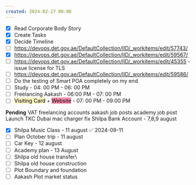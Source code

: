 ```yaml
---
created: 2024-02-27 00:08
---
```

- [x] Read Corporate Body Story
- [x] Create Tasks
- [x] Decide Timeline
- [ ] https://devops.det.gov.ae/DefaultCollection/IID/_workitems/edit/57743/
- [x] https://devops.det.gov.ae/DefaultCollection/IID/_workitems/edit/59567/
- [ ] https://devops.det.gov.ae/DefaultCollection/IID/_workitems/edit/45355 - issue license for TLS
- [ ] https://devops.det.gov.ae/DefaultCollection/IID/_workitems/edit/59586/
- [ ] Do the testing of Smart POA completely on my end
- [ ] Study - 04: 00 PM - 06: 00 PM
- [ ] Freelancing Aakash - 06:00 PM - 07: 00 PM
- [ ] <mark style="background: #FFF3A3A6;">Visiting Card</mark> + <mark style="background: #FF5582A6;">Website</mark> - 07: 00 PM - 09:00 PM

**Pending**
VAT 
freelancing accounts
aakash job posts
academy job post
Launch TKC Dubai
mac charger fix
Shilpa Bank Account - 7,8,9 august
- [x] Shilpa Music Class - 11 august ✅ 2024-09-11
- [ ] Plan October trip - 11 august
- [ ] Car Key - 12 august
- [ ] Academy plan - 13 August
- [ ] Shilpa old house transfer\
- [ ] Shilpa old house construction
- [ ] Plot Boundary and foundation 
- [ ] Aakash Plot market status
